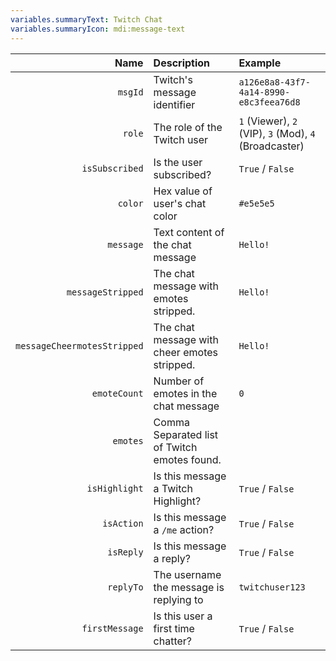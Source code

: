 ```yaml
---
variables.summaryText: Twitch Chat
variables.summaryIcon: mdi:message-text
---
```


Name | Description | Example
----:|:------------|:--------|
`msgId` | Twitch's message identifier | `a126e8a8-43f7-4a14-8990-e8c3feea76d8`
`role` | The role of the Twitch user | `1` (Viewer), `2` (VIP), `3` (Mod), `4` (Broadcaster)
`isSubscribed` | Is the user subscribed? | `True` / `False`
`color` | Hex value of user's chat color | `#e5e5e5`
`message` | Text content of the chat message | `Hello!`
`messageStripped` | The chat message with emotes stripped. | `Hello!`
`messageCheermotesStripped` | The chat message with cheer emotes stripped. | `Hello!`
`emoteCount` | Number of emotes in the chat message | `0`
`emotes` | Comma Separated list of Twitch emotes found.
`isHighlight` | Is this message a Twitch Highlight? | `True` / `False`
`isAction` | Is this message a `/me` action? | `True` / `False`
`isReply`| Is this message a reply? | `True` / `False`
`replyTo`| The username the message is replying to | `twitchuser123`
`firstMessage` | Is this user a first time chatter? | `True` / `False`